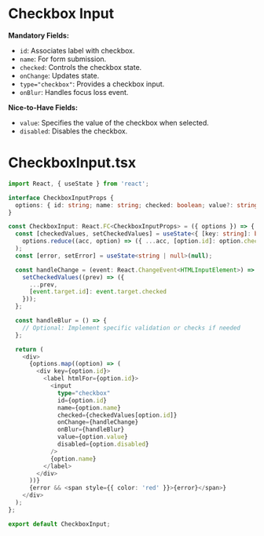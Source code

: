 # Checkbox Input

**Mandatory Fields:**
- `id`: Associates label with checkbox.
- `name`: For form submission.
- `checked`: Controls the checkbox state.
- `onChange`: Updates state.
- `type="checkbox"`: Provides a checkbox input.
- `onBlur`: Handles focus loss event.

**Nice-to-Have Fields:**
- `value`: Specifies the value of the checkbox when selected.
- `disabled`: Disables the checkbox.

# CheckboxInput.tsx

```typescript
import React, { useState } from 'react';

interface CheckboxInputProps {
  options: { id: string; name: string; checked: boolean; value?: string; disabled?: boolean }[];
}

const CheckboxInput: React.FC<CheckboxInputProps> = ({ options }) => {
  const [checkedValues, setCheckedValues] = useState<{ [key: string]: boolean }>(
    options.reduce((acc, option) => ({ ...acc, [option.id]: option.checked }), {})
  );
  const [error, setError] = useState<string | null>(null);

  const handleChange = (event: React.ChangeEvent<HTMLInputElement>) => {
    setCheckedValues((prev) => ({
      ...prev,
      [event.target.id]: event.target.checked
    }));
  };

  const handleBlur = () => {
    // Optional: Implement specific validation or checks if needed
  };

  return (
    <div>
      {options.map((option) => (
        <div key={option.id}>
          <label htmlFor={option.id}>
            <input
              type="checkbox"
              id={option.id}
              name={option.name}
              checked={checkedValues[option.id]}
              onChange={handleChange}
              onBlur={handleBlur}
              value={option.value}
              disabled={option.disabled}
            />
            {option.name}
          </label>
        </div>
      ))}
      {error && <span style={{ color: 'red' }}>{error}</span>}
    </div>
  );
};

export default CheckboxInput;
